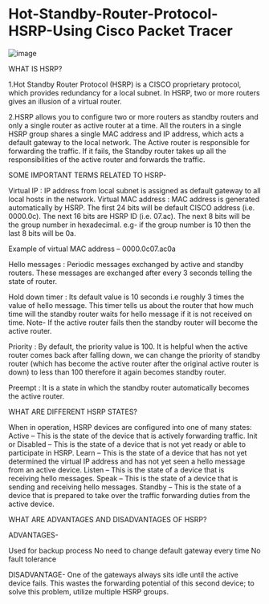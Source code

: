 # Hot-Standby-Router-Protocol-HSRP-Using Cisco Packet Tracer
![image](https://user-images.githubusercontent.com/79734129/116816911-98f11780-ab81-11eb-854a-f069c790cbd2.png)

WHAT IS HSRP?

1.Hot Standby Router Protocol (HSRP) is a CISCO proprietary protocol, which provides redundancy for a local subnet. In HSRP, two or more routers gives an illusion of a virtual router.

2.HSRP allows you to configure two or more routers as standby routers and only a single router as active router at a time. All the routers in a single HSRP group shares a single MAC address and IP address, which acts a default gateway to the local network. The Active router is responsible for forwarding the traffic. If it fails, the Standby router takes up all the responsibilities of the active router and forwards the traffic.

SOME IMPORTANT TERMS RELATED TO HSRP-

Virtual IP : IP address from local subnet is assigned as default gateway to all local hosts in the network.
Virtual MAC address : MAC address is generated automatically by HSRP. The first 24 bits will be default CISCO address (i.e. 0000.0c). The next 16 bits are HSRP ID (i.e. 07.ac). The next 8 bits will be the group number in hexadecimal. e.g- if the group number is 10 then the last 8 bits will be 0a.

Example of virtual MAC address –
     0000.0c07.ac0a

Hello messages : Periodic messages exchanged by active and standby routers. These messages are exchanged after every 3 seconds telling the state of router.

Hold down timer : Its default value is 10 seconds i.e roughly 3 times the value of hello message. This timer tells us about the router that how much time will the standby router waits for hello message if it is not received on time. Note- If the active router fails then the standby router will become the active router.

Priority : By default, the priority value is 100. It is helpful when the active router comes back after falling down, we can change the priority of standby router (which has become the active router after the original active router is down) to less than 100 therefore it again becomes standby router.

Preempt : It is a state in which the standby router automatically becomes the active router.

WHAT ARE DIFFERENT HSRP STATES?

When in operation, HSRP devices are configured into one of many states:
Active – This is the state of the device that is actively forwarding traffic.
Init or Disabled – This is the state of a device that is not yet ready or able to participate in HSRP.
Learn – This is the state of a device that has not yet determined the virtual IP address and has not yet seen a hello message from an active device.
Listen – This is the state of a device that is receiving hello messages.
Speak – This is the state of a device that is sending and receiving hello messages.
Standby – This is the state of a device that is prepared to take over the traffic forwarding duties from the active device.

WHAT ARE ADVANTAGES AND DISADVANTAGES OF HSRP?

ADVANTAGES-

Used for backup process
No need to change default gateway every time
 No fault tolerance

DISADVANTAGE-
One of the gateways always sits idle until the active device fails. This wastes the forwarding potential of this second device; to solve this problem, utilize multiple HSRP groups.


